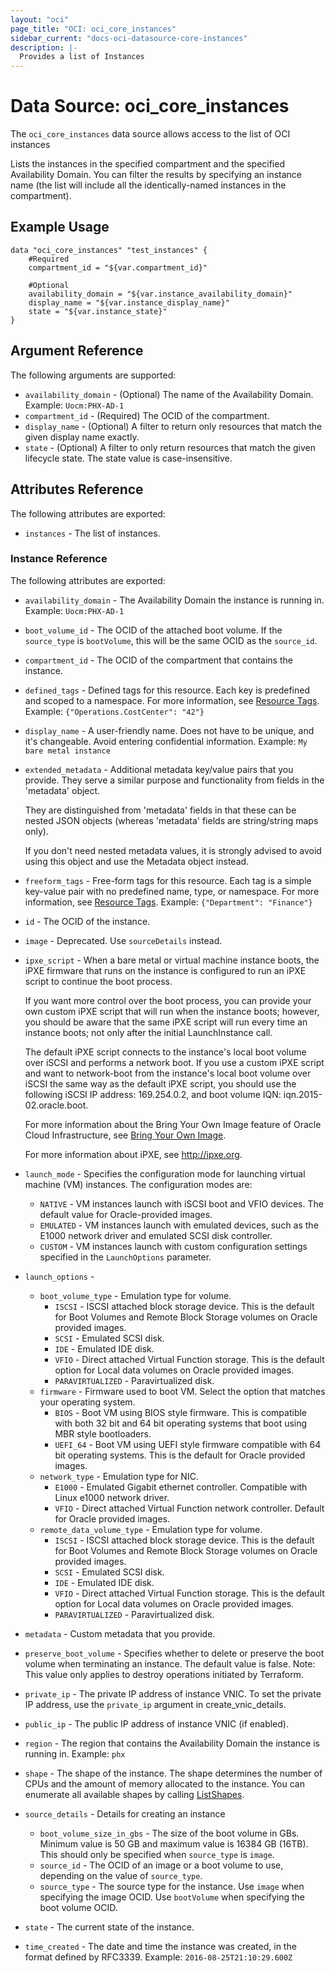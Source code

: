 ```yaml
---
layout: "oci"
page_title: "OCI: oci_core_instances"
sidebar_current: "docs-oci-datasource-core-instances"
description: |-
  Provides a list of Instances
---
```


# Data Source: oci_core_instances
The `oci_core_instances` data source allows access to the list of OCI instances

Lists the instances in the specified compartment and the specified Availability Domain.
You can filter the results by specifying an instance name (the list will include all the identically-named
instances in the compartment).


## Example Usage

```hcl
data "oci_core_instances" "test_instances" {
	#Required
	compartment_id = "${var.compartment_id}"

	#Optional
	availability_domain = "${var.instance_availability_domain}"
	display_name = "${var.instance_display_name}"
	state = "${var.instance_state}"
}
```

## Argument Reference

The following arguments are supported:

* `availability_domain` - (Optional) The name of the Availability Domain.  Example: `Uocm:PHX-AD-1` 
* `compartment_id` - (Required) The OCID of the compartment.
* `display_name` - (Optional) A filter to return only resources that match the given display name exactly. 
* `state` - (Optional) A filter to only return resources that match the given lifecycle state.  The state value is case-insensitive. 


## Attributes Reference

The following attributes are exported:

* `instances` - The list of instances.

### Instance Reference

The following attributes are exported:

* `availability_domain` - The Availability Domain the instance is running in.  Example: `Uocm:PHX-AD-1` 
* `boot_volume_id` - The OCID of the attached boot volume. If the `source_type` is `bootVolume`, this will be the same OCID as the `source_id`.
* `compartment_id` - The OCID of the compartment that contains the instance.
* `defined_tags` - Defined tags for this resource. Each key is predefined and scoped to a namespace. For more information, see [Resource Tags](https://docs.us-phoenix-1.oraclecloud.com/Content/General/Concepts/resourcetags.htm).  Example: `{"Operations.CostCenter": "42"}` 
* `display_name` - A user-friendly name. Does not have to be unique, and it's changeable. Avoid entering confidential information.  Example: `My bare metal instance` 
* `extended_metadata` - Additional metadata key/value pairs that you provide.  They serve a similar purpose and functionality from fields in the 'metadata' object.

	They are distinguished from 'metadata' fields in that these can be nested JSON objects (whereas 'metadata' fields are string/string maps only).

	If you don't need nested metadata values, it is strongly advised to avoid using this object and use the Metadata object instead. 
* `freeform_tags` - Free-form tags for this resource. Each tag is a simple key-value pair with no predefined name, type, or namespace. For more information, see [Resource Tags](https://docs.us-phoenix-1.oraclecloud.com/Content/General/Concepts/resourcetags.htm).  Example: `{"Department": "Finance"}` 
* `id` - The OCID of the instance.
* `image` - Deprecated. Use `sourceDetails` instead. 
* `ipxe_script` - When a bare metal or virtual machine instance boots, the iPXE firmware that runs on the instance is configured to run an iPXE script to continue the boot process.

	If you want more control over the boot process, you can provide your own custom iPXE script that will run when the instance boots; however, you should be aware that the same iPXE script will run every time an instance boots; not only after the initial LaunchInstance call.

	The default iPXE script connects to the instance's local boot volume over iSCSI and performs a network boot. If you use a custom iPXE script and want to network-boot from the instance's local boot volume over iSCSI the same way as the default iPXE script, you should use the following iSCSI IP address: 169.254.0.2, and boot volume IQN: iqn.2015-02.oracle.boot.

	For more information about the Bring Your Own Image feature of Oracle Cloud Infrastructure, see [Bring Your Own Image](https://docs.us-phoenix-1.oraclecloud.com/Content/Compute/References/bringyourownimage.htm).

	For more information about iPXE, see http://ipxe.org. 
* `launch_mode` - Specifies the configuration mode for launching virtual machine (VM) instances. The configuration modes are:
	* `NATIVE` - VM instances launch with iSCSI boot and VFIO devices. The default value for Oracle-provided images.
	* `EMULATED` - VM instances launch with emulated devices, such as the E1000 network driver and emulated SCSI disk controller.
	* `CUSTOM` - VM instances launch with custom configuration settings specified in the `LaunchOptions` parameter. 
* `launch_options` - 
	* `boot_volume_type` - Emulation type for volume.
		* `ISCSI` - ISCSI attached block storage device. This is the default for Boot Volumes and Remote Block Storage volumes on Oracle provided images.
		* `SCSI` - Emulated SCSI disk.
		* `IDE` - Emulated IDE disk.
		* `VFIO` - Direct attached Virtual Function storage.  This is the default option for Local data volumes on Oracle provided images.
		* `PARAVIRTUALIZED` - Paravirtualized disk. 
	* `firmware` - Firmware used to boot VM.  Select the option that matches your operating system.
		* `BIOS` - Boot VM using BIOS style firmware.  This is compatible with both 32 bit and 64 bit operating systems that boot using MBR style bootloaders.
		* `UEFI_64` - Boot VM using UEFI style firmware compatible with 64 bit operating systems.  This is the default for Oracle provided images. 
	* `network_type` - Emulation type for NIC.
		* `E1000` - Emulated Gigabit ethernet controller.  Compatible with Linux e1000 network driver.
		* `VFIO` - Direct attached Virtual Function network controller.  Default for Oracle provided images. 
	* `remote_data_volume_type` - Emulation type for volume.
		* `ISCSI` - ISCSI attached block storage device. This is the default for Boot Volumes and Remote Block Storage volumes on Oracle provided images.
		* `SCSI` - Emulated SCSI disk.
		* `IDE` - Emulated IDE disk.
		* `VFIO` - Direct attached Virtual Function storage.  This is the default option for Local data volumes on Oracle provided images.
		* `PARAVIRTUALIZED` - Paravirtualized disk. 
* `metadata` - Custom metadata that you provide.
* `preserve_boot_volume` - Specifies whether to delete or preserve the boot volume when terminating an instance. The default value is false. Note: This value only applies to destroy operations initiated by Terraform.
* `private_ip` - The private IP address of instance VNIC. To set the private IP address, use the `private_ip` argument in create_vnic_details.
* `public_ip` - The public IP address of instance VNIC (if enabled).
* `region` - The region that contains the Availability Domain the instance is running in.  Example: `phx`
* `shape` - The shape of the instance. The shape determines the number of CPUs and the amount of memory allocated to the instance. You can enumerate all available shapes by calling [ListShapes](https://docs.us-phoenix-1.oraclecloud.com/api/#/en/iaas/20160918/Shape/ListShapes). 
* `source_details` - Details for creating an instance
	* `boot_volume_size_in_gbs` - The size of the boot volume in GBs. Minimum value is 50 GB and maximum value is 16384 GB (16TB). This should only be specified when `source_type` is `image`.
	* `source_id` - The OCID of an image or a boot volume to use, depending on the value of `source_type`.
	* `source_type` - The source type for the instance. Use `image` when specifying the image OCID. Use `bootVolume` when specifying the boot volume OCID. 
* `state` - The current state of the instance.
* `time_created` - The date and time the instance was created, in the format defined by RFC3339.  Example: `2016-08-25T21:10:29.600Z` 

